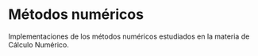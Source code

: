 # Métodos numéricos

Implementaciones de los métodos numéricos estudiados en la materia de Cálculo Numérico.

